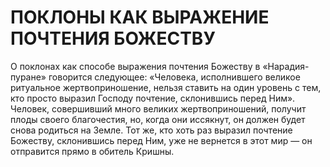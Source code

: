 # ПОКЛОНЫ КАК ВЫРАЖЕНИЕ ПОЧТЕНИЯ БОЖЕСТВУ

О поклонах как способе выражения почтения Божеству в «Нарадия-пуране» говорится следующее: «Человека, исполнившего великое ритуальное жертвоприношение, нельзя ставить на один уровень с тем, кто просто выразил Господу почтение, склонившись перед Ним». Человек, совершивший много великих жертвоприношений, получит плоды своего благочестия, но, когда они иссякнут, он должен будет снова родиться на Земле. Тот же, кто хоть раз выразил почтение Божеству, склонившись перед Ним, уже не вернется в этот мир — он отправится прямо в обитель Кришны.
